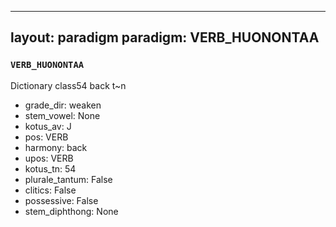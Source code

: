 
---
layout: paradigm
paradigm: VERB_HUONONTAA
---
### ` VERB_HUONONTAA `

Dictionary class54 back t~n
* grade_dir: weaken
* stem_vowel: None
* kotus_av: J
* pos: VERB
* harmony: back
* upos: VERB
* kotus_tn: 54
* plurale_tantum: False
* clitics: False
* possessive: False
* stem_diphthong: None
